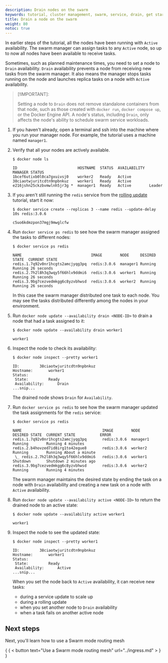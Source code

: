 ```yaml
---
description: Drain nodes on the swarm
keywords: tutorial, cluster management, swarm, service, drain, get started
title: Drain a node on the swarm
weight: 80
notoc: true
---
```


In earlier steps of the tutorial, all the nodes have been running with `Active`
availability. The swarm manager can assign tasks to any `Active` node, so up to
now all nodes have been available to receive tasks.

Sometimes, such as planned maintenance times, you need to set a node to `Drain`
availability. `Drain` availability  prevents a node from receiving new tasks
from the swarm manager. It also means the manager stops tasks running on the
node and launches replica tasks on a node with `Active` availability.

> [!IMPORTANT]\:
>
> Setting a node to `Drain` does not remove standalone containers from that node,
> such as those created with `docker run`, `docker compose up`, or the Docker Engine
> API. A node's status, including `Drain`, only affects the node's ability to schedule
> swarm service workloads.

1.  If you haven't already, open a terminal and ssh into the machine where you
    run your manager node. For example, the tutorial uses a machine named
    `manager1`.

2.  Verify that all your nodes are actively available.

    ```console
    $ docker node ls

    ID                           HOSTNAME  STATUS  AVAILABILITY  MANAGER STATUS
    1bcef6utixb0l0ca7gxuivsj0    worker2   Ready   Active
    38ciaotwjuritcdtn9npbnkuz    worker1   Ready   Active
    e216jshn25ckzbvmwlnh5jr3g *  manager1  Ready   Active        Leader
    ```

3.  If you aren't still running the `redis` service from the
    [rolling update](rolling-update.md) tutorial, start it now:

    ```console
    $ docker service create --replicas 3 --name redis --update-delay 10s redis:3.0.6

    c5uo6kdmzpon37mgj9mwglcfw
    ```

4.  Run `docker service ps redis` to see how the swarm manager assigned the
tasks to different nodes:

    ```console
    $ docker service ps redis

    NAME                               IMAGE        NODE     DESIRED STATE  CURRENT STATE
    redis.1.7q92v0nr1hcgts2amcjyqg3pq  redis:3.0.6  manager1 Running        Running 26 seconds
    redis.2.7h2l8h3q3wqy5f66hlv9ddmi6  redis:3.0.6  worker1  Running        Running 26 seconds
    redis.3.9bg7cezvedmkgg6c8yzvbhwsd  redis:3.0.6  worker2  Running        Running 26 seconds
    ```

    In this case the swarm manager distributed one task to each node. You may
    see the tasks distributed differently among the nodes in your environment.

5.  Run `docker node update --availability drain <NODE-ID>` to drain a node that
had a task assigned to it:

    ```console
    $ docker node update --availability drain worker1

    worker1
    ```

6.  Inspect the node to check its availability:

    ```console
    $ docker node inspect --pretty worker1

    ID:			38ciaotwjuritcdtn9npbnkuz
    Hostname:		worker1
    Status:
     State:			Ready
     Availability:		Drain
    ...snip...
    ```

    The drained node shows `Drain` for `Availability`.

7.  Run `docker service ps redis` to see how the swarm manager updated the
task assignments for the `redis` service:

    ```console
    $ docker service ps redis

    NAME                                    IMAGE        NODE      DESIRED STATE  CURRENT STATE           ERROR
    redis.1.7q92v0nr1hcgts2amcjyqg3pq       redis:3.0.6  manager1  Running        Running 4 minutes
    redis.2.b4hovzed7id8irg1to42egue8       redis:3.0.6  worker2   Running        Running About a minute
     \_ redis.2.7h2l8h3q3wqy5f66hlv9ddmi6   redis:3.0.6  worker1   Shutdown       Shutdown 2 minutes ago
    redis.3.9bg7cezvedmkgg6c8yzvbhwsd       redis:3.0.6  worker2   Running        Running 4 minutes
    ```

    The swarm manager maintains the desired state by ending the task on a node
    with `Drain` availability and creating a new task on a node with `Active`
    availability.

8.  Run  `docker node update --availability active <NODE-ID>` to return the
drained node to an active state:

    ```console
    $ docker node update --availability active worker1

    worker1
    ```

9.  Inspect the node to see the updated state:

    ```console
    $ docker node inspect --pretty worker1

    ID:			38ciaotwjuritcdtn9npbnkuz
    Hostname:		worker1
    Status:
     State:			Ready
     Availability:		Active
    ...snip...
    ```

    When you set the node back to `Active` availability, it can receive new tasks:

    * during a service update to scale up
    * during a rolling update
    * when you set another node to `Drain` availability
    * when a task fails on another active node

## Next steps

Next, you'll learn how to use a Swarm mode routing mesh

{ { < button text="Use a Swarm mode routing mesh" url="../ingress.md" > } }
